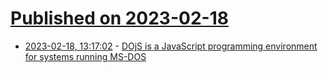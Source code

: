 # [Published on 2023-02-18](index.md)

* [2023-02-18, 13:17:02](https://news.ycombinator.com/item?id=34846709) - [DOjS is a JavaScript programming environment for systems running MS-DOS](https://github.com/SuperIlu/DOjS)
